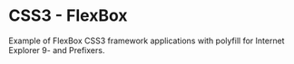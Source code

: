 # CSS3 - FlexBox

Example of FlexBox CSS3 framework applications with polyfill for Internet Explorer 9- and Prefixers.
